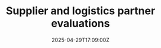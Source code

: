 ---
title: Supplier and logistics partner evaluations
linkTitle: Supplier and logistics partner evaluations
date: '2025-04-29T17:09:00Z'
weight: 1
description: Supplier evaluations focus on quality, sustainability, ethics, commercial
  aspects, and local impact, with a structured process including screening, assessment,
  due diligence, and regular reviews. Documentation requirements include certifications,
  financial statements, and performance metrics. Evaluations occur during selection,
  quarterly, and annually.
draft: false
ref: supplier-and-logistics-partner-evaluations
---